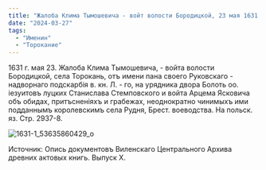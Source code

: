```yaml
---
title: "Жалоба Клима Тымошевича - войт волости Бородицкой, 23 мая 1631 года."
date: "2024-03-27"
tags: 
  - "Именин"
  - "Торокание"
---
```


1631 г. мая 23. Жалоба Клима Тымошевича, - войта волости Бородицкой, села Торокань, отъ имени пана своего Руковскаго - надворнаго подскарбiя в. кн. Л. - го, на урядника двора Болоть оо. iезуитовъ луцких Станислава Стемповского и войта Арцема Ясковича объ обидах, притъсненiяхъ и грабежах, неоднократно чинимыхъ ими подданнымъ королевскимъ села Рудня, Брест. воеводства. На польск. яз. Стр. 2937-8.

![1631-1_53635860429_o](https://github.com/escfrpls/drochiczynpoleski/assets/125834172/ab68b166-181f-4290-badb-e772901096d9)

Источник: Опись документовъ Виленскаго Центрального Архива древних актовых книгь. Выпуск Х.
